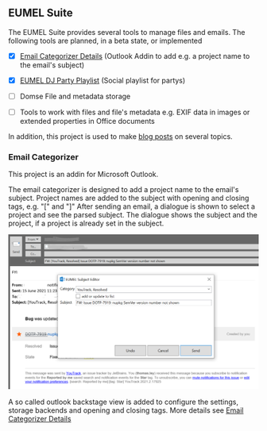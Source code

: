 ## EUMEL Suite

The EUMEL Suite provides several tools to manage files and emails. The following tools are planned, in a beta state, or implemented

* [x] [Email Categorizer Details](pages/emailcategorizer.md) (Outlook Addin to add e.g. a project name to the email's subject)
* [x] [EUMEL DJ Party Playlist](pages/eumel-dj.md) (Social playlist for partys)

* [ ] Domse File and metadata storage
* [ ] Tools to work with files and file's metadata e.g. EXIF data in images or extended properties in Office documents

In addition, this project is used to make [blog posts](https://codequalitycoach.de/) on several topics.

### Email Categorizer

This project is an addin for Microsoft Outlook.

The email categorizer is designed to add a project name to the email's subject. Project names are added to the subject with
opening and closing tags, e.g. "[" and "]" After sending an email, a dialogue is shown to select a project and see the parsed
subject. The dialogue shows the subject and the project, if a project is already set in the subject.

![EUMEL Suite Categorizer](Assets/categorizer_intro.png)

A so called outlook backstage view is added to configure the settings, storage backends and opening and closing tags. More details
see [Email Categorizer Details](pages/emailcategorizer.md)

